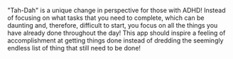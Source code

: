 "Tah-Dah" is a unique change in perspective for those with ADHD! Instead of focusing 
on what tasks that you need to complete, which can be daunting and, therefore, difficult to start, 
you focus on all the things you have already done throughout the day! This app should inspire a feeling
of accomplishment at getting things done 
instead of dredding the seemingly endless list of thing that still need to be done!
